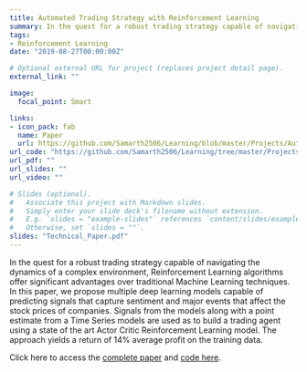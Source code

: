 ```yaml
---
title: Automated Trading Strategy with Reinforcement Learning
summary: In the quest for a robust trading strategy capable of navigating the dynamics of a complex environment, Reinforcement Learning algorithms offer significant advantages over traditional Machine Learning techniques. In this paper, we propose multiple deep learning models capable of predicting signals that capture sentiment and major events that affect the stock prices of companies. 
tags:
- Reinforcement Learning
date: "2019-08-27T00:00:00Z"

# Optional external URL for project (replaces project detail page).
external_link: ""

image:
  focal_point: Smart

links:
- icon_pack: fab
  name: Paper
  url: https://github.com/Samarth2506/Learning/blob/master/Projects/Automated%20Trading%20using%20RL/Technical_Paper.pdf
url_code: "https://github.com/Samarth2506/Learning/tree/master/Projects/Automated%20Trading%20using%20RL"
url_pdf: ""
url_slides: ""
url_video: ""

# Slides (optional).
#   Associate this project with Markdown slides.
#   Simply enter your slide deck's filename without extension.
#   E.g. `slides = "example-slides"` references `content/slides/example-slides.md`.
#   Otherwise, set `slides = ""`.
slides: "Technical_Paper.pdf"
---
```


In the quest for a robust trading strategy capable of navigating the dynamics of a complex environment, Reinforcement Learning algorithms offer significant advantages over traditional Machine Learning techniques. In this paper, we propose multiple deep learning models capable of predicting signals that capture sentiment and major events that affect the stock prices of companies. Signals from the models along with a point estimate from a Time Series models are used as to build a trading agent using a state of the art Actor Critic Reinforcement Learning model. The approach yields a return of 14% average profit on the training data.

Click here to access the [complete paper](Technical_Paper.pdf) and [code here](https://github.com/Samarth2506/Learning/tree/master/Projects/Automated%20Trading%20using%20RL).
